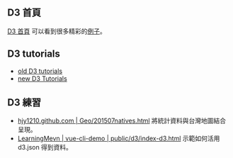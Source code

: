 ## D3 首頁
[D3 首頁](https://d3js.org/) 可以看到很多精彩的[例子](https://observablehq.com/@d3/gallery)。
## D3 tutorials
* [old D3 tutorials](https://github.com/d3/d3/wiki/Tutorials)
* [new D3 Tutorials](https://observablehq.com/@d3/learn-d3)

## D3 練習
* [hjy1210.github.com | Geo/201507natives.html](http://hjy1210.github.io/Geo/201507natives.html) 將統計資料與台灣地圖結合呈現。
* [LearningMevn | vue-cli-demo | public/d3/index-d3.html](https://github.com/hjy1210/LearningMevn/blob/master/vue-cli-hello/public/d3/index-d3.html) 示範如何活用 d3.json 得到資料。